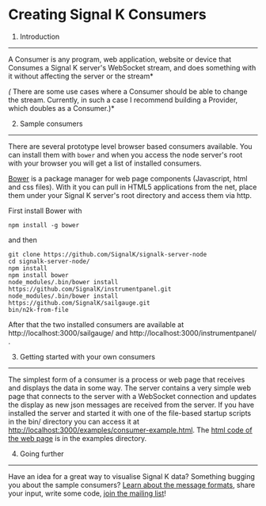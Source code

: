 Creating Signal K Consumers
===========================

1. Introduction
-------------
A Consumer is any program, web application, website or device that Consumes a Signal K server's WebSocket stream, and does something with it without affecting the server or the stream*

*(* There are some use cases where a Consumer should be able to change the stream. Currently, in such a case I recommend building a Provider, which doubles as a Consumer.)*

2. Sample consumers
--------------------------------
There are several prototype level browser based consumers available. You can install them with `bower` and when you access the node server's root with your browser you will get a list of installed consumers.

[Bower](http://bower.io/) is a package manager for web page components (Javascript, html and css files). With it you can pull in HTML5 applications from the net, place them under your Signal K server's root directory and access them via http.

First install Bower with
```
npm install -g bower
```
and then
```
git clone https://github.com/SignalK/signalk-server-node
cd signalk-server-node/
npm install
npm install bower
node_modules/.bin/bower install https://github.com/SignalK/instrumentpanel.git
node_modules/.bin/bower install https://github.com/SignalK/sailgauge.git
bin/n2k-from-file
```

After that the two installed consumers are available at http://localhost:3000/sailgauge/ and http://localhost:3000/instrumentpanel/ .


3. Getting started with your own consumers
------------------
The simplest form of a consumer is a process or web page that receives and displays the data in some way. The server contains a very simple web page that connects to the server with a WebSocket connection and updates the display as new json messages are received from the server. If you have installed the server and started it with one of the file-based startup scripts in the bin/ directory you can access it at [http://localhost:3000/examples/consumer-example.html](http://localhost:3000/examples/consumer-example.html). The [html code of the web page](https://github.com/SignalK/signalk-server-node/blob/master/public/examples/consumer-example.html) is in the examples directory.


4. Going further
--------------------------------
Have an idea for a great way to visualise Signal K data? Something bugging you about the sample consumers? [Learn about the message formats](http://signalk.org/dev/messageFormat.html), share your input, write some code, [join the mailing list](https://groups.google.com/forum/#!forum/signalk)!
